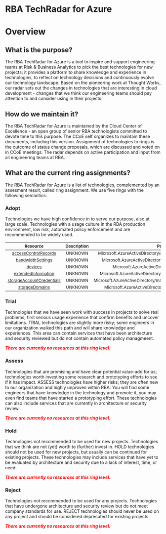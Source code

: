 
RBA TechRadar for Azure
=======================

# Overview

## What is the purpose?


The RBA TechRadar for Azure is a tool to inspire and support engineering teams at Risk & Business Analytics to pick the best technologies for new projects; it provides a platform to share knowledge and experience in technologies, to reflect on technology decisions and continuously evolve our technology landscape.  Based on the pioneering work at Thought Works, our radar sets out the changes in technologies that are interesting in cloud development - changes that we think our engineering teams should pay attention to and consider using in their projects.
## How do we maintain it?


The RBA TechRadar for Azure is maintained by the Cloud Center of Excellence - an open group of senior RBA technologists committed to devote time to this purpose.  The CCoE self organizes to maintain these documents, including this version.  Assignment of technologies to rings is the outcome of status change proposals, which are discussed and voted on in CCoE meetings.  The radar depends on active participation and input from all engineering teams at RBA.
## What are the current ring assignments?


The RBA TechRadar for Azure is a list of technologies, complemented by an assesment result, called ring assignment.  We use five rings with the following semantics:
### Adopt


Technologies we have high confidence in to serve our purpose, also at large scale.  Technologies with a usage culture in the RBA production environment, low risk, automated policy enforcement and are recommended to be widely used.  

|<sub>Resource</sub>|<sub>Description</sub>|<sub>Path</sub>|<sub>Status</sub>|
| :---: | :---: | :---: | :---: |
|<sub>[accessControlRecords](https://github.com/openrba/python-azure-techradar/tree/master/Microsoft.AzureActiveDirectory/managers/accessControlRecords)</sub>|<sub>UNKNOWN</sub>|<sub>Microsoft.AzureActiveDirectory/managers/accessControlRecords</sub>|<sub>ADOPT</sub>|
|<sub>[bandwidthSettings](https://github.com/openrba/python-azure-techradar/tree/master/Microsoft.AzureActiveDirectory/managers/bandwidthSettings)</sub>|<sub>UNKNOWN</sub>|<sub>Microsoft.AzureActiveDirectory/managers/bandwidthSettings</sub>|<sub>ADOPT</sub>|
|<sub>[devices](https://github.com/openrba/python-azure-techradar/tree/master/Microsoft.AzureActiveDirectory/managers/devices)</sub>|<sub>UNKNOWN</sub>|<sub>Microsoft.AzureActiveDirectory/managers/devices</sub>|<sub>ADOPT</sub>|
|<sub>[extendedInformation](https://github.com/openrba/python-azure-techradar/tree/master/Microsoft.AzureActiveDirectory/managers/extendedInformation)</sub>|<sub>UNKNOWN</sub>|<sub>Microsoft.AzureActiveDirectory/managers/extendedInformation</sub>|<sub>ADOPT</sub>|
|<sub>[storageAccountCredentials](https://github.com/openrba/python-azure-techradar/tree/master/Microsoft.AzureActiveDirectory/managers/storageAccountCredentials)</sub>|<sub>UNKNOWN</sub>|<sub>Microsoft.AzureActiveDirectory/managers/storageAccountCredentials</sub>|<sub>ADOPT</sub>|
|<sub>[storageDomains](https://github.com/openrba/python-azure-techradar/tree/master/Microsoft.AzureActiveDirectory/managers/storageDomains)</sub>|<sub>UNKNOWN</sub>|<sub>Microsoft.AzureActiveDirectory/managers/storageDomains</sub>|<sub>ADOPT</sub>|

### Trial


Technologies that we have seen work with success in projects to solve real problems;  first serious usage experience that confirm benefits and uncover limitations.  TRIAL technologies are slightly more risky; some engineers in our organization walked this path and will share knowledge and experiences.  This area can contain services that have been architecture and security reviewed but do not contain automated policy managmeent.  
  
***<font color="red"> There are currently no resources at this ring level. </font>***
### Assess


Technologies that are promising and have clear potential value-add for us; technologies worth investing some research and prototyping efforts to see if it has impact.  ASSESS technologies have higher risks;  they are often new to our organization and highly unproven within RBA.  You will find some engineers that have knowledge in the technology and promote it, you may even find teams that have started a prototyping effort.  These technologies can also include services that are currently in architecture or security review.  
  
***<font color="red"> There are currently no resources at this ring level. </font>***
### Hold


Technologies not recommended to be used for new projects. Technologies that we think are not (yet) worth to (further) invest in.  HOLD technologies should not be used for new projects, but usually can be continued for existing projects.  These technologies may include services that have yet to be evaluated by architecture and security due to a lack of interest, time, or need.  
  
***<font color="red"> There are currently no resources at this ring level. </font>***
### Reject


Technologies not recommended to be used for any projects. Technologies that have undergone architecture and security review but do not meet company standards for use.  REJECT technologies should never be used on any project and should be considered deprecated for existing projects.  
  
***<font color="red"> There are currently no resources at this ring level. </font>***